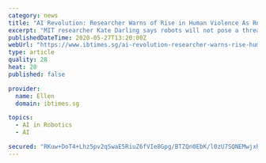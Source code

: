 ```yaml
---
category: news
title: "AI Revolution: Researcher Warns of Rise in Human Violence As Robots Become Popular"
excerpt: "MIT researcher Kate Darling says robots will not pose a threat to human jobs in the future, as the machines are dumb"
publishedDateTime: 2020-05-27T13:20:00Z
webUrl: "https://www.ibtimes.sg/ai-revolution-researcher-warns-rise-human-violence-robots-become-popular-45827"
type: article
quality: 28
heat: 28
published: false

provider:
  name: Ellen
  domain: ibtimes.sg

topics:
  - AI in Robotics
  - AI

secured: "RKuw+DoT4+Lhz5pv2qSwaE5RiuZ6fVIe8Gpg/BTZQn0EbK/l0zU7SQNEMwjxhxqeHNtnpIaPy5B1Crwt9rQLDAlAPIp80ZRU8Z/O+Zqiv24WPs1Trc7oVWgsklsrfElaGw91ooHf17/Zm2RP0+Pa+aQYaVNc4mk8HoGFui+A38+GYnhqPneKopefuUhrb03xp1OUeZU+NNZcIfsH2Hss0F7USgmtSiP1nJ/LjvR/2R6olqyxh3sEK9eufiw+0bcWusjgRvObLnxvtZhs6cHdDYNDQtqSxK6r+yKX4ZxIwuC9XU6awZ8KqVKQyXkD2Lorh8qKkZJrJRZ4HSgCTSEwIUiofHvY2v1wQEA/ibg2oL1FejQiVBnIbV2KVkIwEYPmQV4Qp45B2lNv/Ujm7WNzgBjUQl/30sEIBl+L2VBYjNzo7x66UJRC07hleAwTnOZ2/IXNXv/au917WKM7oTRarrEJyWDwpnIsQ37LVvPx47s=;O9HDw51bLEhsvqxyCr7Gxg=="
---
```



